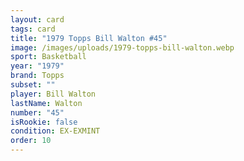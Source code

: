 ```yaml
---
layout: card
tags: card
title: "1979 Topps Bill Walton #45"
image: /images/uploads/1979-topps-bill-walton.webp
sport: Basketball
year: "1979"
brand: Topps
subset: ""
player: Bill Walton
lastName: Walton
number: "45"
isRookie: false
condition: EX-EXMINT
order: 10
---
```

